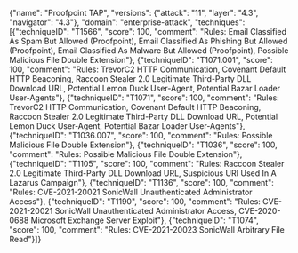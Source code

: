 {"name": "Proofpoint TAP", "versions": {"attack": "11", "layer": "4.3", "navigator": "4.3"}, "domain": "enterprise-attack", "techniques": [{"techniqueID": "T1566", "score": 100, "comment": "Rules: Email Classified As Spam But Allowed (Proofpoint), Email Classified As Phishing But Allowed (Proofpoint), Email Classified As Malware But Allowed (Proofpoint), Possible Malicious File Double Extension"}, {"techniqueID": "T1071.001", "score": 100, "comment": "Rules: TrevorC2 HTTP Communication, Covenant Default HTTP Beaconing, Raccoon Stealer 2.0 Legitimate Third-Party DLL Download URL, Potential Lemon Duck User-Agent, Potential Bazar Loader User-Agents"}, {"techniqueID": "T1071", "score": 100, "comment": "Rules: TrevorC2 HTTP Communication, Covenant Default HTTP Beaconing, Raccoon Stealer 2.0 Legitimate Third-Party DLL Download URL, Potential Lemon Duck User-Agent, Potential Bazar Loader User-Agents"}, {"techniqueID": "T1036.007", "score": 100, "comment": "Rules: Possible Malicious File Double Extension"}, {"techniqueID": "T1036", "score": 100, "comment": "Rules: Possible Malicious File Double Extension"}, {"techniqueID": "T1105", "score": 100, "comment": "Rules: Raccoon Stealer 2.0 Legitimate Third-Party DLL Download URL, Suspicious URI Used In A Lazarus Campaign"}, {"techniqueID": "T1136", "score": 100, "comment": "Rules: CVE-2021-20021 SonicWall Unauthenticated Administrator Access"}, {"techniqueID": "T1190", "score": 100, "comment": "Rules: CVE-2021-20021 SonicWall Unauthenticated Administrator Access, CVE-2020-0688 Microsoft Exchange Server Exploit"}, {"techniqueID": "T1074", "score": 100, "comment": "Rules: CVE-2021-20023 SonicWall Arbitrary File Read"}]}